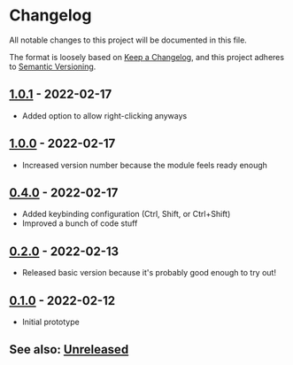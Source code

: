 # Changelog
All notable changes to this project will be documented in this file.

The format is loosely based on [Keep a Changelog](https://keepachangelog.com/en/1.0.0/),
and this project adheres to [Semantic Versioning](https://semver.org/spec/v2.0.0.html).

## [1.0.1] - 2022-02-17
- Added option to allow right-clicking anyways

## [1.0.0] - 2022-02-17
- Increased version number because the module feels ready enough

## [0.4.0] - 2022-02-17
- Added keybinding configuration (Ctrl, Shift, or Ctrl+Shift)
- Improved a bunch of code stuff

## [0.2.0] - 2022-02-13
- Released basic version because it's probably good enough to try out!

## [0.1.0] - 2022-02-12
- Initial prototype

## See also: [Unreleased]

[0.1.0]: https://github.com/itamarcu/remote-highlight-ui/compare/0.1.0...0.1.0
[0.2.0]: https://github.com/itamarcu/remote-highlight-ui/compare/0.1.0...0.2.0
[0.4.0]: https://github.com/itamarcu/remote-highlight-ui/compare/0.2.0...0.4.0
[1.0.0]: https://github.com/itamarcu/remote-highlight-ui/compare/0.4.0...1.0.0
[1.0.1]: https://github.com/itamarcu/remote-highlight-ui/compare/1.0.0...1.0.1
[Unreleased]: https://github.com/itamarcu/remote-highlight-ui/compare/1.0.1...HEAD
